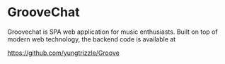 # GrooveChat

Groovechat is SPA web application for music enthusiasts.
Built on top of modern web technology, the backend code is available at

https://github.com/yungtrizzle/Groove
